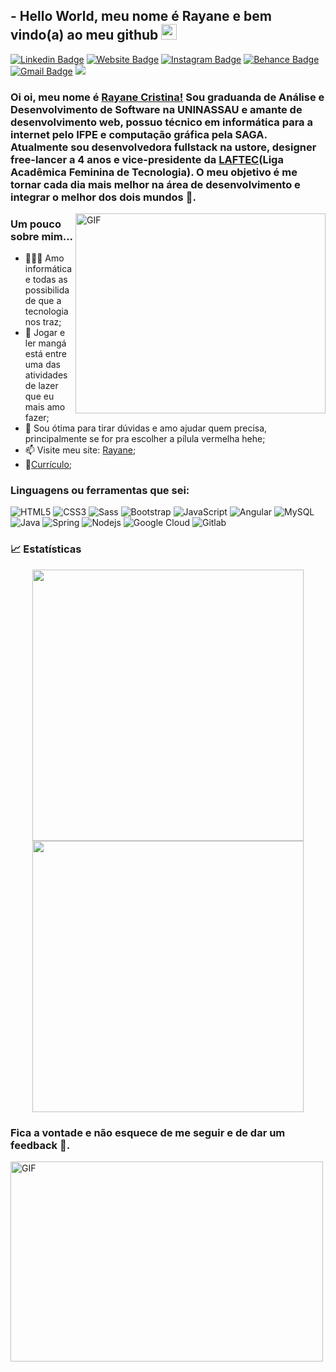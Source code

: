 ## - Hello World, meu nome é Rayane e bem vindo(a) ao meu github <img src="https://media.giphy.com/media/hvRJCLFzcasrR4ia7z/giphy.gif" width="25px">

[![Linkedin Badge](https://img.shields.io/badge/-Rayane-blue?style=flat&logo=Linkedin&logoColor=white&link=https://www.linkedin.com/in/rayane-cristina-19b2b0140/)](https://www.linkedin.com/in/rayane-cristina-19b2b0140/)
[![Website Badge](https://img.shields.io/badge/-RayaneCristina.netlify-47CCCC?style=flat&logo=Google-Chrome&logoColor=white&link=https://rayanecristina.netlify.app/)](https://rayanecristina.netlify.app/)
[![Instagram Badge](https://img.shields.io/badge/-@ray_cp20-purple?style=flat&logo=instagram&logoColor=white&link=https://www.instagram.com/ray_cp20/)](https://www.instagram.com/ray_cp20/)
[![Behance Badge](https://img.shields.io/badge/-@rayanecristina2-blue?style=flat&logo=behance&logoColor=white&link=https://www.behance.net/rayanecristina2/)](https://www.behance.net/rayanecristina2)
[![Gmail Badge](https://img.shields.io/badge/-rayanecristina.19-c14438?style=flat&logo=Gmail&logoColor=white&link=mailto:rayanecristina.19@gmail.com)](mailto:rayanecristina.19@gmail.com)
![](https://visitor-badge.glitch.me/badge?page_id=raydevcp20.raydevcp20)

### Oi oi, meu nome é [Rayane Cristina!](https://rayanecristina.netlify.app/) Sou graduanda de Análise e Desenvolvimento de Software na UNINASSAU e amante de desenvolvimento web, possuo técnico em informática para a internet pelo IFPE e computação gráfica pela SAGA. Atualmente sou desenvolvedora fullstack na ustore, designer free-lancer a 4 anos e vice-presidente da [LAFTEC](https://www.instagram.com/laftecuninassau/)(Liga Acadêmica Feminina de Tecnologia). O meu objetivo é me tornar cada dia mais melhor na área de desenvolvimento e integrar o melhor dos dois mundos 🚀.

  <img align="right" alt="GIF" src="https://media.giphy.com/media/U7bl3Rw7ya7isgzVt3/giphy.gif?raw=true" width="400" height="320" />
  
### **Um pouco sobre mim...**

- 👨🏽‍💻 Amo informática e todas as possibilidade que a tecnologia nos traz;
- 👾 Jogar e ler mangá está entre uma das atividades de lazer que eu mais amo fazer;
- 💬 Sou ótima para tirar dúvidas e amo ajudar quem precisa, principalmente se for pra escolher a pílula vermelha hehe;
- 📫 Visite meu site: [Rayane](https://rayanecristina.netlify.app/);
- 📝[Currículo](https://rayanecristina.netlify.app/cv.html);

### **Linguagens ou ferramentas que sei:**  

![HTML5](https://img.shields.io/badge/HTML-239120?style=for-the-badge&logo=html5&logoColor=white)
![CSS3](https://img.shields.io/badge/CSS3-1572B6?style=for-the-badge&logo=css3&logoColor=white)
![Sass](https://img.shields.io/badge/Sass-CC6699?style=for-the-badge&logo=sass&logoColor=white)
![Bootstrap](https://img.shields.io/badge/Bootstrap-563D7C?style=for-the-badge&logo=bootstrap&logoColor=white)
![JavaScript](https://img.shields.io/badge/JavaScript-F7DF1E?style=for-the-badge&logo=javascript&logoColor=black)
![Angular](https://img.shields.io/badge/Angular-DD0031?style=for-the-badge&logo=angular&logoColor=white)
![MySQL](https://img.shields.io/badge/MySQL-00000F?style=for-the-badge&logo=mysql&logoColor=white)
![Java](https://img.shields.io/badge/Java-ED8B00?style=for-the-badge&logo=java&logoColor=white)
![Spring](https://img.shields.io/badge/Spring-6DB33F?style=for-the-badge&logo=spring&logoColor=white)
![Nodejs](https://img.shields.io/badge/Node.js-43853D?style=for-the-badge&logo=node.js&logoColor=white)
![Google Cloud](https://img.shields.io/badge/Google_Cloud-4285F4?style=for-the-badge&logo=google-cloud&logoColor=white)
![Gitlab](https://img.shields.io/badge/GitLab-330F63?style=for-the-badge&logo=gitlab&logoColor=white)

### **📈 Estatísticas**

<p align="center"> 
  <img width="434px" src="https://github-readme-stats.vercel.app/api?username=raydevcp20&theme=gotham&show_icons=true" />
  <img width="434px" src="https://github-readme-stats.vercel.app/api/top-langs/?username=raydevcp20&hide=html&layout=compact&theme=gotham" />
</p>


### Fica a vontade e não esquece de me seguir e de dar um feedback 🦄. 

 <img align="center" alt="GIF" src="https://media.giphy.com/media/13HgwGsXF0aiGY/giphy.gif?raw=true" width="500" height="320" />
